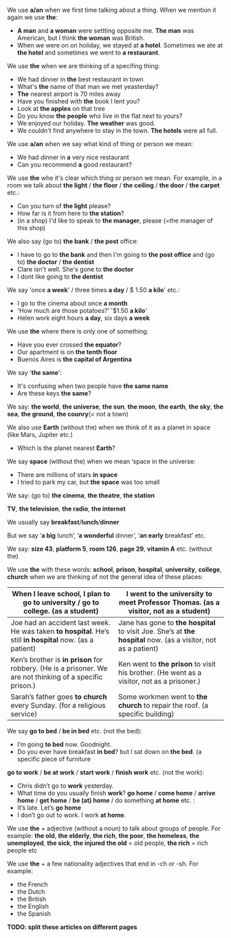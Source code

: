 We use **a/an** when we first time talking about a thing. When we mention it again we use **the**:
- **A man** and **a woman** were settting opposite me. **The man** was American, but I think **the woman** was British.
- When we were on on holiday, we stayed at **a hotel**. Sometimes we ate at **the hotel** and sometimes we went to **a restaurant**.

We use **the** when we are thinking of a specifing thing:
- We had dinner in **the** best restaurant in town
- What's **the** name of that man we met yeasterday?
- **The** nearest airport is 70 miles away
- Have you finished with **the** book I lent you?
- Look at **the apples** on that tree
- Do you know **the people** who live in the flat next to yours?
- We enjoyed our holiday. **The weather** was good.
- We couldn't find anywhere to stay in the town. **The hotels** were all full.

We use **a/an** when we say what kind of thing or person we mean:
- We had dinner in **a** very nice restaurant
- Can you recommend **a** good restaurant?

We use **the** whe it's clear which thing or person we mean. For example, in a room we talk about **the light** / **the floor** / **the ceiling** / **the door** / **the carpet** etc.: 
- Can you turn of **the light** please?
- How far is it from here to **the station**?
- (in a shop) I'd like to speak to **the manager**, please (=the manager of this shop)

We also say (go to) **the bank** / **the post** office:
- I have to go to **the bank** and then I'm going to **the post office**
and (go to) **the doctor** / **the dentist**
- Clare isn't well. She's gone to **the doctor**
- I dont like going to **the dentist**

We say 'once **a week**' / three times **a day** / $ 1.50 **a kilo**' etc.:
- I go to the cinema about once **a month**
- 'How much are those potatoes?' '$1.50 **a kilo**'
- Helen work eight hours **a day**, six days **a week**

We use **the** where there is only one of something:
- Have you ever crossed **the equator**?
- Our apartment is on **the tenth floor**
- Buenos Aires is **the capital of Argentina**

We say '**the same**':
- It's confusing when two people have **the same name**
- Are these keys **the same**?

We say: **the world**, **the universe**, **the sun**, **the moon**, **the earth**, **the sky**, **the sea**, **the ground**, **the counry**(= not a town)

We also use **Earth** (without the) when we think of it as a planet in space (like Mars, Jupiter etc.)
- Which is the planet nearest **Earth**?

We say **space** (without the) when we mean ‘space in the universe:
- There are millions of stars **in space**
- I tried to park my car, but **the space** was too small

We say: (go to) **the cinema**, **the theatre**, **the station**

**TV**, **the television**, **the radio**, **the internet**

We usually say **breakfast**/**lunch**/**dinner**

But we say ‘**a big** lunch’, ‘**a wonderful** dinner’, ‘**an early** breakfast’ etc.

We say: **size 43**, **platform 5**, **room 126**, **page 29**,  **vitamin A** etc. (without the)

We use **the** with these words: **school**, **prison**, **hospital**, **university**, **college**, **church** when we are thinking of not the general idea of these places: 

| When I leave school, I plan to go **to university** / go **to college**. (as a student)                     | I went to **the university** to meet Professor Thomas. (as a visitor, not as a student)                     |
| --------------------------------------------------------------------------------------------------- | ------------------------------------------------------------------------------------------------------- |
| Joe had an accident last week. He was taken **to hospital**. He’s still **in hospital** now. (as a patient)| Jane has gone to **the hospital** to visit Joe. She’s at **the hospital** now. (as a visitor, not as a patient)                                                                                                         |
|Ken’s brother is **in prison** for robbery. (He is a prisoner. We are not thinking of a specific prison.)| Ken went to **the prison** to visit his brother. (He went as a visitor, not as a prisoner.)                                                                                                         |
|Sarah’s father goes **to church** every Sunday. (for a religious service)|Some workmen went to **the church** to repair the roof. (a specific building)|

We say **go to bed** / **be in bed** etc. (not the bed):
- I’m going **to bed** now. Goodnight.
- Do you ever have breakfast **in bed**?
but I sat down on **the bed**. (a specific piece of furniture

**go to work** / **be at work** / **start work** / **finish work** etc. (not the work):
- Chris didn’t go to **work** yesterday.
- What time do you usually finish **work**?
**go home** / **come home** / **arrive home** / **get home** / **be (at) home** / do something **at home** etc. :
- It’s late. Let’s **go home**
- I don’t go out to work. I work **at home**.

We use **the** + adjective (without a noun) to talk about groups of people. For example:
**the old**, **the elderly**, **the rich**, **the poor**, **the homeless**, **the unemployed**, **the sick**, **the injured**
**the old** = old people, **the rich** = rich people etc

We use **the** + a few nationality adjectives that end in -ch or -sh. For example:
- the French
- the Dutch
- the British
- the English
- the Spanish


**TODO: split these articles on different pages**
